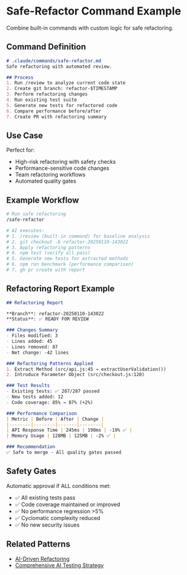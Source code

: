 # Safe-Refactor Command Example

Combine built-in commands with custom logic for safe refactoring.

## Command Definition

```markdown
# .claude/commands/safe-refactor.md
Safe refactoring with automated review.

## Process
1. Run /review to analyze current code state
2. Create git branch: refactor-$TIMESTAMP
3. Perform refactoring changes
4. Run existing test suite
5. Generate new tests for refactored code
6. Compare performance before/after
7. Create PR with refactoring summary
```

## Use Case

Perfect for:
- High-risk refactoring with safety checks
- Performance-sensitive code changes
- Team refactoring workflows
- Automated quality gates

## Example Workflow

```bash
# Run safe refactoring
/safe-refactor

# AI executes:
# 1. /review (built-in command) for baseline analysis
# 2. git checkout -b refactor-20250110-143022
# 3. Apply refactoring patterns
# 4. npm test (verify all pass)
# 5. Generate new tests for extracted methods
# 6. npm run benchmark (performance comparison)
# 7. gh pr create with report
```

## Refactoring Report Example

```markdown
## Refactoring Report

**Branch**: refactor-20250110-143022
**Status**: ✅ READY FOR REVIEW

### Changes Summary
- Files modified: 3
- Lines added: 45
- Lines removed: 87
- Net change: -42 lines

### Refactoring Patterns Applied
1. Extract Method (src/api.js:45 → extractUserValidation())
2. Introduce Parameter Object (src/checkout.js:120)

### Test Results
- Existing tests: ✅ 287/287 passed
- New tests added: 12
- Code coverage: 85% → 87% (+2%)

### Performance Comparison
| Metric | Before | After | Change |
|--------|--------|-------|--------|
| API Response Time | 245ms | 198ms | -19% ✅ |
| Memory Usage | 128MB | 125MB | -2% ✅ |

### Recommendation
✅ Safe to merge - All quality gates passed
```

## Safety Gates

Automatic approval if ALL conditions met:
- ✅ All existing tests pass
- ✅ Code coverage maintained or improved
- ✅ No performance regression >5%
- ✅ Cyclomatic complexity reduced
- ✅ No new security issues

## Related Patterns

- [AI-Driven Refactoring](../../README.md#ai-driven-refactoring)
- [Comprehensive AI Testing Strategy](../README.md#comprehensive-ai-testing-strategy)
